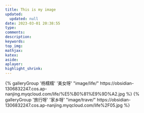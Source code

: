 ```yaml
---
title: This is my image
updated:
  updated: null
date: 2023-03-01 20:38:55
type:
comments:
description:
keywords:
top_img:
mathjax:
katex:
aside:
aplayer:
highlight_shrink:
---
```

<div class="gallery-group-main">
{% galleryGroup '杨糯糯' '美女呀' "image/life/" https://obsidian-1306832247.cos.ap-nanjing.myqcloud.com/life/%E5%B0%81%E9%9D%A2.jpg %}
{% galleryGroup '旅行呀' '家乡呀' "image/trave/" https://obsidian-1306832247.cos.ap-nanjing.myqcloud.com/life%2F05.jpg %}

</div>

